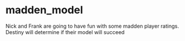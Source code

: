 # madden_model
Nick and Frank are going to have fun with some madden player ratings. Destiny will determine if their model will succeed
